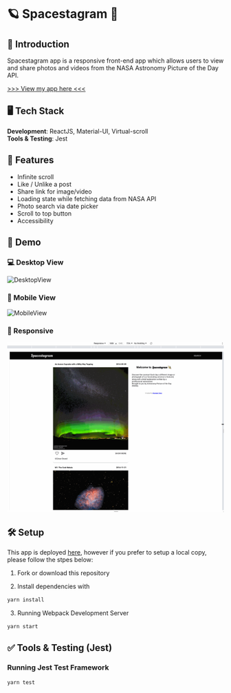 # 🪐 Spacestagram 🚀

## 📖 Introduction

Spacestagram app is a responsive front-end app which allows users to view and share photos and videos from the NASA Astronomy Picture of the Day API.

[>>> View my app here <<< ](https://spacestagram-ruowent.netlify.app/)

## 🖥 Tech Stack
<b>Development</b>: ReactJS, Material-UI, Virtual-scroll<br />
<b>Tools & Testing</b>: Jest<br />

## 🌟 Features
- Infinite scroll
- Like / Unlike a post
- Share link for image/video
- Loading state while fetching data from NASA API
- Photo search via date picker
- Scroll to top button
- Accessibility

## 🎥 Demo

### 💻 Desktop View
![DesktopView](https://github.com/ruowent/spacestagram/blob/main/public/desktopview.gif?raw=true)

### 📱 Mobile View
![MobileView](https://github.com/ruowent/spacestagram/blob/main/public/mobileview.gif?raw=true)

### 📲 Responsive
![Responsive](https://github.com/ruowent/spacestagram/blob/main/public/responsive.gif?raw=true)


## 🛠 Setup
This app is deployed [here](https://upbeat-mirzakhani-6f7299.netlify.app/), however if you prefer to setup a local copy, please follow the stpes below: 

1. Fork or download this repository

2. Install dependencies with 

```sh
yarn install
```

3. Running Webpack Development Server

```sh
yarn start
```
## ✅ Tools & Testing (Jest)

### Running Jest Test Framework

```sh
yarn test
```
